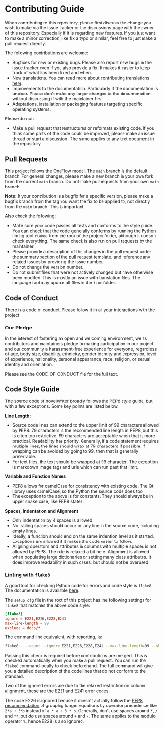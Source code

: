 # Contributing Guide

When contributing to this repository, please first discuss the change you wish to make via the
issue tracker or the discussions page with the owner of this repository. Especially if it is
regarding new features. If you just want to make a minor correction, like fix a typo or similar,
feel free to just make a pull request directly.

The following contributions are welcome:

* Bugfixes for new or existing bugs. Please also report new bugs in the issue tracker even if you
  also provide a fix. It makes it easier to keep track of what has been fixed and when.
* New translations. You can read more about contributing translations
  [here](https://github.com/vkbo/novelWriter/blob/main/i18n/README.md).
* Improvements to the documentation. Particularly if the documentation is unclear. Please don't
  make any larger changes to the documentation without discussing if with the maintainer first.
* Adaptations, installation or packaging features targeting specific operating systems.

Please do not:

* Make a pull request that restructures or reformats existing code. If you think some parts of the
  code could be improved, please make an issue thread or start a discussion. The same applies to
  any text document in the repository.

## Pull Requests

This project follows the [OneFlow](https://www.endoflineblog.com/oneflow-a-git-branching-model-and-workflow)
model. The `main` branch is the default branch. For general changes, please make a new branch in
your own fork from the current `main` branch. Do not make pull requests from your own `main`
branch.

**Note:** If your contribution is a bugfix for a specific version, please make a bugfix branch from
the tag you want the fix to be applied to, not directly from the `main` branch. This is important.

Also check the following:

* Make sure your code passes all tests and conforms to the style guide. You can check that the
  code generally conforms by running the Python linting tool `flake8` from the root of the project
  folder, although it doesn't check everything. The same check is also run on pull requests by the
  maintainer.
* Please provide a description of the changes in the pull request under the summary section of the
  pull request template, and reference any related issues by providing the issue number.
* Do not change the version number.
* Do not submit files that were not actively changed but have otherwise been modifed. This is
  mostly an issue with translation files. The language tool may update all files in the `i18n`
  folder.

## Code of Conduct

There is a code of conduct. Please follow it in all your interactions with the project.

### Our Pledge

In the interest of fostering an open and welcoming environment, we as contributors and maintainers
pledge to making participation in our project and our community a harassment-free experience for
everyone, regardless of age, body size, disability, ethnicity, gender identity and expression,
level of experience, nationality, personal appearance, race, religion, or sexual identity and
orientation.

Please see the [CODE_OF_CONDUCT](CODE_OF_CONDUCT.md) file for the full text.

## Code Style Guide

The source code of novelWriter broadly follows the [PEP8](https://www.python.org/dev/peps/pep-0008)
style guide, but with a few exceptions. Some key points are listed below.

**Line Length:**

* Source code lines can extend to the upper limit of 99 characters allowed by PEP8. 79 characters
  is the recommended line length in PEP8, but this is often too restrictive. 99 characters are
  acceptable when that is more practical. Readability has priority. Generally, if a code statement
  requires multiple lines, the lines should wrap at 79 characters if possible. If wrapping can be
  avoided by going to 99, then that is generally preferrable.
* For text files, the text should be wrapped at 99 character. The exception is markdown image tags
  and urls which can run past that limit.

**Variable and Function Names**

* PEP8 allows for camelCase for consistency with existing code. The Qt library uses camelCase, so
  the Python the source code does too.
* The exception to the above is for constants. They should always be in upper snake case, like PEP8
  states.

**Spaces, Indentation and Alignment**

* Only indentation by 4 spaces is allowed.
* No trailing spaces should occur on any line in the source code, including empty lines.
* Ideally, a function should end on the same indention level as it started. Exceptions are allowed
  if it makes the code easier to follow.
* Aligning operators and attributes in columns with multiple spaces is not allowed by PEP8. The
  rule is relaxed a bit here. Alignment is allowed when populating large dictionaries or setting
  many class attributes. It does improve readability in such cases, but should not be overused.

### Linting with `flake8`

A good tool for checking Python code for errors and code style is `flake8`. The documentation is
available [here](https://flake8.pycqa.org/en/latest/).

The `setup.cfg` file in the root of this project has the following settings for `flake8` that
matches the above code style:
```conf
[flake8]
ignore = E221,E226,E228,E241
max-line-length = 99
exclude = docs/*
```

The command line equivalent, with reporting, is:
```bash
flake8 . --count --ignore E221,E226,E228,E241 --max-line-length=99 --show-source --statistics
```

Passing this check is required before contributions are merged. This is checked automatically when
you make a pull request. You can run the `flake8` command locally to check beforehand. The full
command will give you a detailed description of the code lines that do not conform to the standard.

Two of the ignored errors are due to the relaxed restriction on column alignment, these are the
E221 and E241 error codes.

The code E226 is ignored becuse it doesn't actually follow the
[PEP8 recommendation](https://www.python.org/dev/peps/pep-0008/#other-recommendations)
of grouping longer equations by operator precedence like `2*a + 3*b` instead of `a * a + 3 * b`.
Generally, don't use spaces around `*`, `/` and `**`, but _do_ use spaces around `+` and `-`.
The same applies to the modulo operator `%`, hence E228 is also ignored.
